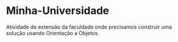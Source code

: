 # Minha-Universidade
Atividade de extensão da faculdade onde precisamos construir uma solução usando Orientação a Objetos.
